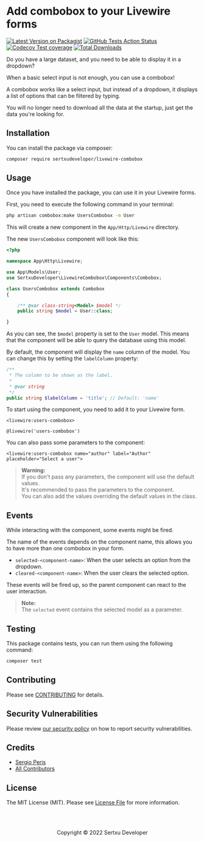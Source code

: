# Add combobox to your Livewire forms

[![Latest Version on Packagist](https://img.shields.io/packagist/v/sertxudeveloper/livewire-combobox.svg)](https://packagist.org/packages/sertxudeveloper/livewire-combobox)
[![GitHub Tests Action Status](https://img.shields.io/github/workflow/status/sertxudeveloper/livewire-combobox/run-tests?label=tests)](https://github.com/sertxudeveloper/livewire-combobox/actions?query=workflow%3Arun-tests+branch%3Amain)
[![Codecov Test coverage](https://img.shields.io/codecov/c/github/sertxudeveloper/livewire-combobox)](https://app.codecov.io/gh/sertxudeveloper/livewire-combobox)
[![Total Downloads](https://img.shields.io/packagist/dt/sertxudeveloper/livewire-combobox.svg)](https://packagist.org/packages/sertxudeveloper/livewire-combobox)

Do you have a large dataset, and you need to be able to display it in a dropdown?

When a basic select input is not enough, you can use a combobox!

A combobox works like a select input, but instead of a dropdown, it displays a list of options that can be filtered by
typing.

You will no longer need to download all the data at the startup, just get the data you're looking for.

## Installation

You can install the package via composer:

```bash
composer require sertxudeveloper/livewire-combobox
```

## Usage

Once you have installed the package, you can use it in your Livewire forms.

First, you need to execute the following command in your terminal:

```bash
php artisan combobox:make UsersCombobox -m User
```

This will create a new component in the `App/Http/Livewire` directory.

The new `UsersCombobox` component will look like this:

```php
<?php

namespace App\Http\Livewire;

use App\Models\User;
use SertxuDeveloper\LivewireCombobox\Components\Combobox;

class UsersCombobox extends Combobox
{

    /** @var class-string<Model> $model */
    public string $model = User::class;

}
```

As you can see, the `$model` property is set to the `User` model.
This means that the component will be able to query the database using this model.

By default, the component will display the `name` column of the model.
You can change this by setting the `labelColumn` property:

```php
/**
 * The column to be shown as the label.
 *
 * @var string
 */
public string $labelColumn = 'title'; // Default: 'name'
```

To start using the component, you need to add it to your Livewire form.

```blade
<livewire:users-combobox>
```

```blade
@livewire('users-combobox')
```

You can also pass some parameters to the component:

```blade
<livewire:users-combobox name="author" label="Author" placeholder="Select a user">
```

> **Warning:**<br>
> If you don't pass any parameters, the component will use the default values.<br>
> It's recommended to pass the parameters to the component.<br>
> You can also add the values overriding the default values in the class.

## Events

While interacting with the component, some events might be fired.

The name of the events depends on the component name, this allows you to have more than one combobox in your form.

- `selected-<component-name>`: When the user selects an option from the dropdown.
- `cleared-<component-name>`: When the user clears the selected option.

These events will be fired up, so the parent component can react to the user interaction.

> **Note:**<br>
> The `selected` event contains the selected model as a parameter.

## Testing

This package contains tests, you can run them using the following command:

```bash
composer test
```

## Contributing

Please see [CONTRIBUTING](https://github.com/sertxudeveloper/.github/blob/main/CONTRIBUTING.md) for details.

## Security Vulnerabilities

Please review [our security policy](../../security/policy) on how to report security vulnerabilities.

## Credits

- [Sergio Peris](https://github.com/sertxudev)
- [All Contributors](../../contributors)

## License

The MIT License (MIT). Please see [License File](LICENSE.md) for more information.

<br><br>
<p align="center">Copyright © 2022 Sertxu Developer</p>
